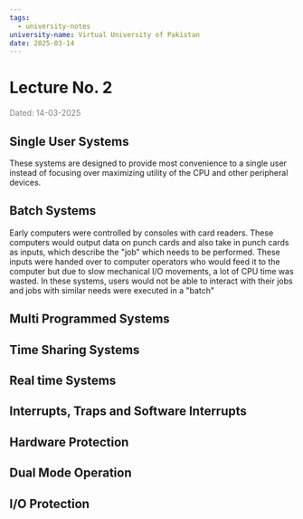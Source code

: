 ```yaml
---
tags:
  - university-notes
university-name: Virtual University of Pakistan
date: 2025-03-14
---
```


# Lecture No. 2

<span style="color: gray;">Dated: 14-03-2025</span>

## Single User Systems

These systems are designed to provide most convenience to a single user instead of focusing over maximizing utility of the CPU and other peripheral devices.

## Batch Systems

Early computers were controlled by consoles with card readers. These computers would output data on punch cards and also take in punch cards as inputs, which describe the "job" which needs to be performed. These inputs were handed over to computer operators who would feed it to the computer but due to slow mechanical I/O movements, a lot of CPU time was wasted.
In these systems, users would not be able to interact with their jobs and jobs with similar needs were executed in a "batch"
## Multi Programmed Systems

## Time Sharing Systems

## Real time Systems

## Interrupts, Traps and Software Interrupts

## Hardware Protection

## Dual Mode Operation

## I/O Protection